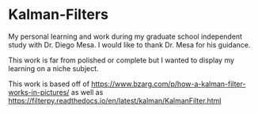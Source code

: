 # Kalman-Filters
My personal learning and work during my graduate school independent study with Dr. Diego Mesa. I would like to thank Dr. Mesa for his guidance.

This work is far from polished or complete but I wanted to display my learning on a niche subject. 

This work is based off of https://www.bzarg.com/p/how-a-kalman-filter-works-in-pictures/
as well as https://filterpy.readthedocs.io/en/latest/kalman/KalmanFilter.html
